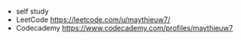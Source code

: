 - self study
- LeetCode https://leetcode.com/u/maythieuw7/
- Codecademy https://www.codecademy.com/profiles/maythieuw7
